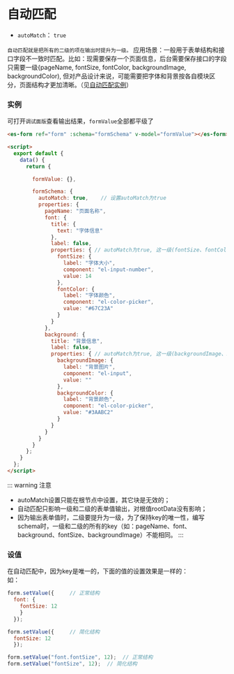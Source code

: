 # 自动匹配
- `autoMatch`： `true`

`自动匹配就是把所有的二级的项在输出时提升为一级。`
应用场景：一般用于表单结构和接口字段不一致时匹配。比如：现需要保存一个页面信息，后台需要保存接口的字段只需要一级{pageName, fontSize, fontColor, backgroundImage, backgroundColor), 但对产品设计来说，可能需要把字体和背景按各自模块区分，页面结构才更加清晰。（见[自动匹配实例](https://chengaohe45.github.io/vue-easy-form-docs/demo/#/auto-match)）

### 实例
可打开`调试面版`查看输出结果，`formValue`全部都平级了

<ClientOnly>
  <demo-block :open="true">

  ```html
  <es-form ref="form" :schema="formSchema" v-model="formValue"></es-form>

  <script>
    export default {
      data() {
        return {

          formValue: {},

          formSchema: {
            autoMatch: true,    // 设置autoMatch为true
            properties: {
              pageName: "页面名称",
              font: {
                title: {
                  text: "字体信息"
                },
                label: false,
                properties: { // autoMatch为true, 这一级(fontSize、fontColor)将提升
                  fontSize: {
                    label: "字体大小",
                    component: "el-input-number",
                    value: 14
                  },
                  fontColor: {
                    label: "字体颜色",
                    component: "el-color-picker",
                    value: "#67C23A"
                  }
                }
              },
              background: {
                title: "背景信息",
                label: false,
                properties: { // autoMatch为true, 这一级(backgroundImage、backgroundColor)将提升
                  backgroundImage: {
                    label: "背景图片",
                    component: "el-input",
                    value: ""
                  },
                  backgroundColor: {
                    label: "背景颜色",
                    component: "el-color-picker",
                    value: "#3AABC2"
                  }
                }
              }
            }
          }
        };
      }
    };
  </script>
  ```
  </demo-block>
</ClientOnly>

::: warning 注意
- autoMatch设置只能在根节点中设置，其它块是无效的；
- 自动匹配只影响一级和二级的表单值输出，对根值rootData没有影响；
- 因为输出表单值时，二级要提升为一级，为了保持key的唯一性，编写schema时，一级和二级的所有的key（如：pageName、font、background、fontSize、backgroundImage）不能相同。
:::

### 设值

在自动匹配中，因为key是唯一的，下面的值的设置效果是一样的：<br />
如：
```js
form.setValue({     // 正常结构
  font: {
    fontSize: 12
    }
  });

form.setValue({     // 简化结构
  fontSize: 12
  });

form.setValue("font.fontSize", 12);  // 正常结构
form.setValue("fontSize", 12);  // 简化结构
```
